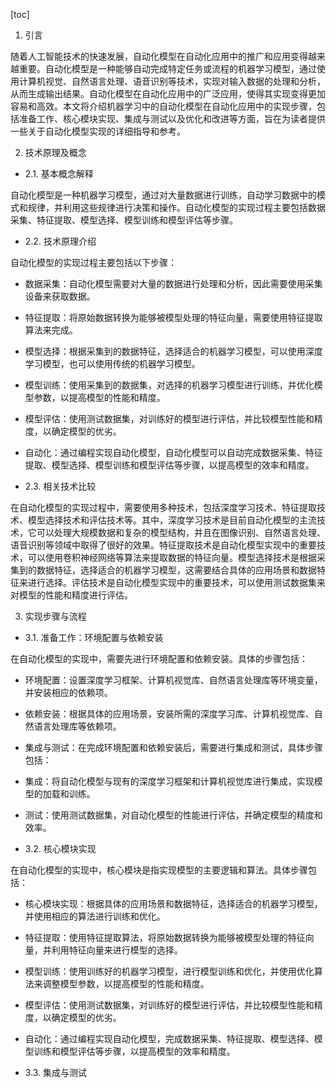 
[toc]                    
                
                
1. 引言

随着人工智能技术的快速发展，自动化模型在自动化应用中的推广和应用变得越来越重要。自动化模型是一种能够自动完成特定任务或流程的机器学习模型，通过使用计算机视觉、自然语言处理、语音识别等技术，实现对输入数据的处理和分析，从而生成输出结果。自动化模型在自动化应用中的广泛应用，使得其实现变得更加容易和高效。本文将介绍机器学习中的自动化模型在自动化应用中的实现步骤，包括准备工作、核心模块实现、集成与测试以及优化和改进等方面，旨在为读者提供一些关于自动化模型实现的详细指导和参考。

2. 技术原理及概念

- 2.1. 基本概念解释

自动化模型是一种机器学习模型，通过对大量数据进行训练，自动学习数据中的模式和规律，并利用这些规律进行决策和操作。自动化模型的实现过程主要包括数据采集、特征提取、模型选择、模型训练和模型评估等步骤。

- 2.2. 技术原理介绍

自动化模型的实现过程主要包括以下步骤：

- 数据采集：自动化模型需要对大量的数据进行处理和分析，因此需要使用采集设备来获取数据。
- 特征提取：将原始数据转换为能够被模型处理的特征向量，需要使用特征提取算法来完成。
- 模型选择：根据采集到的数据特征，选择适合的机器学习模型，可以使用深度学习模型，也可以使用传统的机器学习模型。
- 模型训练：使用采集到的数据集，对选择的机器学习模型进行训练，并优化模型参数，以提高模型的性能和精度。
- 模型评估：使用测试数据集，对训练好的模型进行评估，并比较模型性能和精度，以确定模型的优劣。
- 自动化：通过编程实现自动化模型，自动化模型可以自动完成数据采集、特征提取、模型选择、模型训练和模型评估等步骤，以提高模型的效率和精度。

- 2.3. 相关技术比较

在自动化模型的实现过程中，需要使用多种技术，包括深度学习技术、特征提取技术、模型选择技术和评估技术等。其中，深度学习技术是目前自动化模型的主流技术，它可以处理大规模数据和复杂的模型结构，并且在图像识别、自然语言处理、语音识别等领域中取得了很好的效果。特征提取技术是自动化模型实现中的重要技术，可以使用卷积神经网络等算法来提取数据的特征向量。模型选择技术是根据采集到的数据特征，选择适合的机器学习模型，这需要结合具体的应用场景和数据特征来进行选择。评估技术是自动化模型实现中的重要技术，可以使用测试数据集来对模型的性能和精度进行评估。

3. 实现步骤与流程

- 3.1. 准备工作：环境配置与依赖安装

在自动化模型的实现中，需要先进行环境配置和依赖安装。具体的步骤包括：

- 环境配置：设置深度学习框架、计算机视觉库、自然语言处理库等环境变量，并安装相应的依赖项。
- 依赖安装：根据具体的应用场景，安装所需的深度学习库、计算机视觉库、自然语言处理库等依赖项。
- 集成与测试：在完成环境配置和依赖安装后，需要进行集成和测试，具体步骤包括：

- 集成：将自动化模型与现有的深度学习框架和计算机视觉库进行集成，实现模型的加载和训练。
- 测试：使用测试数据集，对自动化模型的性能进行评估，并确定模型的精度和效率。

- 3.2. 核心模块实现

在自动化模型的实现中，核心模块是指实现模型的主要逻辑和算法。具体步骤包括：

- 核心模块实现：根据具体的应用场景和数据特征，选择适合的机器学习模型，并使用相应的算法进行训练和优化。
- 特征提取：使用特征提取算法，将原始数据转换为能够被模型处理的特征向量，并利用特征向量来进行模型的选择。
- 模型训练：使用训练好的机器学习模型，进行模型训练和优化，并使用优化算法来调整模型参数，以提高模型的性能和精度。
- 模型评估：使用测试数据集，对训练好的模型进行评估，并比较模型性能和精度，以确定模型的优劣。
- 自动化：通过编程实现自动化模型，完成数据采集、特征提取、模型选择、模型训练和模型评估等步骤，以提高模型的效率和精度。

- 3.3. 集成与测试

